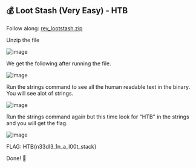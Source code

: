 ## 💰 Loot Stash (Very Easy) - HTB

Follow along: [rev_lootstash.zip](https://github.com/moromerx/Blue-Team/blob/main/Challenges/Reverse%20Engineering/Files/rev_lootstash.zip)

Unzip the file

![image](https://github.com/moromerx/Blue-Team/assets/162036545/3299b17f-d07f-4a15-9928-22f525fbe024)

We get the following after running the file.

![image](https://github.com/moromerx/Blue-Team/assets/162036545/c38189d9-dafa-4280-a7fd-7300f8d09dfb)

Run the strings command to see all the human readable text in the binary. You will see alot of strings.

![image](https://github.com/moromerx/Blue-Team/assets/162036545/12513286-d72f-4ce4-b7ba-efa4dd79f811)

Run the strings command again but this time look for "HTB" in the strings and you will get the flag.

![image](https://github.com/moromerx/Blue-Team/assets/162036545/eea55d92-1a75-409d-bb24-a0c244be26fe)

FLAG: HTB{n33dl3_1n_a_l00t_stack}

Done! 🎉
